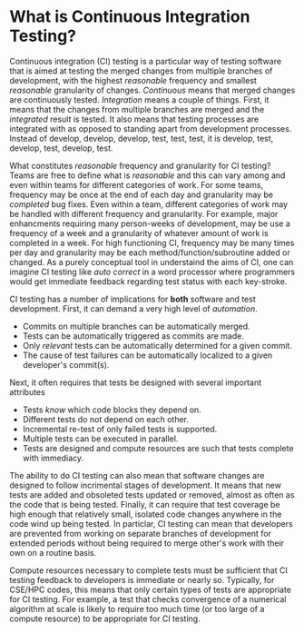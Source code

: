 # What is Continuous Integration Testing?

Continuous integration (CI) testing is a particular way of testing software that is aimed at testing
the merged changes from multiple branches of development, with the highest _reasonable_ frequency
and smallest _reasonable_ granularity of changes. _Continuous_ means that merged changes are continuously
tested. _Integration_ means a
couple of things. First, it means that the changes from multiple branches are merged and the _integrated_
result is tested. It also means that testing processes are integrated with as opposed to standing apart 
from development processes. Instead of develop, develop, develop, test, test, test, it is
develop, test, develop, test, develop, test. 

What constitutes _reasonable_ frequency and granularity for CI testing? Teams are free to define what
is _reasonable_ and this can vary among and even within teams for different categories of work.
For some teams, frequency may be once at the end of each day and granularity may be _completed_ bug fixes.
Even within a team, different categories of work may be handled with different frequency and granularity.
For example, major enhancments requiring many person-weeks of development, may be use a frequency of a week
and a granularity of whatever amount of work is completed in a week. For high functioning CI, frequency
may be many times per day and granularity may be each method/function/subroutine added or changed.
As a purely conceptual tool in understaind the aims of CI, one can imagine CI testing like _auto correct_
in a word processor where programmers would get immediate feedback regarding test status with each key-stroke.

CI testing has a number of implications for **both** software and test development. First, it can demand a
very high level of _automation_.

* Commits on multiple branches can be automatically merged.
* Tests can be automatically triggered as commits are made.
* Only _relevant_ tests can be automatically determined for a given commit.
* The cause of test failures can be automatically localized to a given developer's commit(s).

Next, it often requires that tests be designed with several important attributes

* Tests _know_ which code blocks they depend on.
* Different tests do not depend on each other.
* Incremental re-test of only failed tests is supported.
* Multiple tests can be executed in parallel.
* Tests are designed and compute resources are such that tests complete with immediacy.

The ability to do CI testing can also mean that software changes are designed to follow incrimental
stages of development. It means that new tests are added and obsoleted tests updated or removed,
almost as often as the code that is being tested. Finally, it can require that test coverage be high
enough that relatively small, isolated code changes anywhere in the code wind up being tested. In
particlar, CI testing can mean that developers are prevented from working on separate branches of
development for extended periods without being required to merge other's work with their own on a
routine basis.

Compute resources necessary to complete tests must be sufficient that CI testing feedback to developers
is immediate or nearly so. Typically, for CSE/HPC codes, this means that only certain types of tests are
appropriate for CI testing. For example, a test that checks convergence of a numerical algorithm at scale is
likely to require too much time (or too large of a compute resource) to be appropriate for CI testing.

